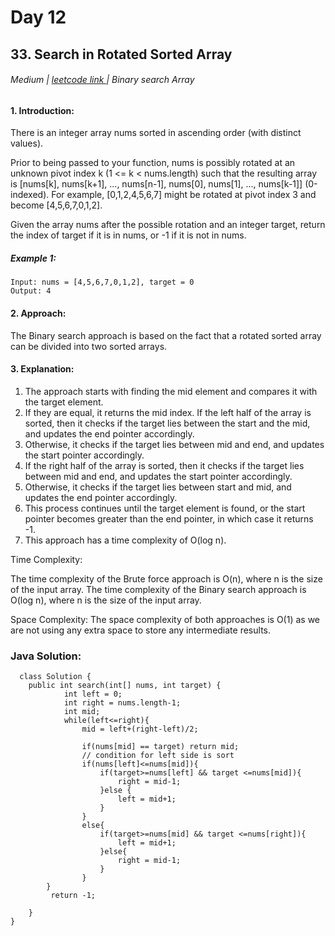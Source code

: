 # Day 12
## 33. Search in Rotated Sorted Array

 
###### Medium  | <a href="https://leetcode.com/problems/search-in-rotated-sorted-array/description/">leetcode link </a> | Binary search Array


#### 1. Introduction:

There is an integer array nums sorted in ascending order (with distinct values).

Prior to being passed to your function, nums is possibly rotated at an unknown pivot index k (1 <= k < nums.length) such that the resulting array is [nums[k], nums[k+1], ..., nums[n-1], nums[0], nums[1], ..., nums[k-1]] (0-indexed). For example, [0,1,2,4,5,6,7] might be rotated at pivot index 3 and become [4,5,6,7,0,1,2].

Given the array nums after the possible rotation and an integer target, return the index of target if it is in nums, or -1 if it is not in nums.

##### Example 1:
````
Input: nums = [4,5,6,7,0,1,2], target = 0
Output: 4

````

#### 2. Approach:
The Binary search approach is based on the fact that a rotated sorted array can be divided into two sorted arrays.


#### 3. Explanation:

1. The approach starts with finding the mid element and compares it with the target element.
2. If they are equal, it returns the mid index. If the left half of the array is sorted, then it checks if the target lies between the start and the mid, and updates the end pointer accordingly.
3. Otherwise, it checks if the target lies between mid and end, and updates the start pointer accordingly.
4. If the right half of the array is sorted, then it checks if the target lies between mid and end, and updates the start pointer accordingly.
5. Otherwise, it checks if the target lies between start and mid, and updates the end pointer accordingly.
6. This process continues until the target element is found, or the start pointer becomes greater than the end pointer, in which case it returns -1.
7. This approach has a time complexity of O(log n).

Time Complexity:

The time complexity of the Brute force approach is O(n), where n is the size of the input array.
The time complexity of the Binary search approach is O(log n), where n is the size of the input array.

Space Complexity:
The space complexity of both approaches is O(1) as we are not using any extra space to store any intermediate results.

### Java Solution:
````
  class Solution {
    public int search(int[] nums, int target) {
            int left = 0;
            int right = nums.length-1;
            int mid;
            while(left<=right){
                mid = left+(right-left)/2;
                
                if(nums[mid] == target) return mid;
                // condition for left side is sort
                if(nums[left]<=nums[mid]){
                    if(target>=nums[left] && target <=nums[mid]){
                        right = mid-1;
                    }else {
                        left = mid+1;
                    }
                }
                else{
                    if(target>=nums[mid] && target <=nums[right]){
                        left = mid+1;
                    }else{
                        right = mid-1;
                    }
                }
        }
         return -1;   
        
    }
}
````
